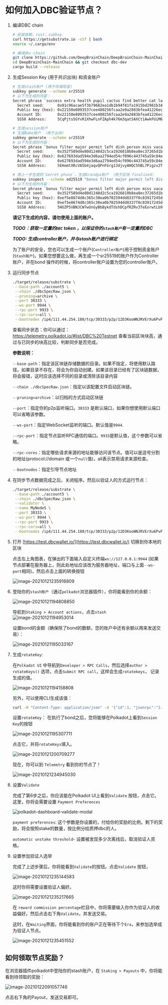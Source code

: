 # 如何加入DBC验证节点？

1. 编译DBC chain

   ```bash
   # 安装依赖，rust，subkey
   curl https://getsubstrate.io -sSf | bash
   source ~/.cargo/env
   
   # 编译dbc-chain
   git clone https://github.com/DeepBrainChain/DeepBrainChain-MainChain.git
   cd DeepBrainChain-MainChain && git checkout dbc-dev
   cargo build --release
   ```

2. 生成Session Key (用于共识出块) 和资金账户

   ```bash
   # 生成stash账户 (用于存储现金)
   subkey generate --scheme sr25519
   # 以下为生成的内容：
   Secret phrase `success extra health pupil cactus find better cat layer boss renew room` is account:
     Secret seed:      0x91c96acae5f3b79682ea1db1b94f81fa1915bd2981b345b9a90f8b64786d8ffe
     Public key (hex): 0x22150e8093537cee480256fcaa2e9a2883bfea41226ecbfd168c980f42f69135
     Account ID:       0x22150e8093537cee480256fcaa2e9a2883bfea41226ecbfd168c980f42f69135
     SS58 Address:     5CqPjts5GYvR1XhwFLnFZAph4k76m3qatSAXCt1AwkFUiM6B
   
   # 生成session账户
   # 生成Babe账户 （用于出块）
   subkey generate --scheme sr25519
   # 以下为生成的内容：
   Secret phrase `bonus filter major permit left dish person miss vacant wear agree venture` is account:
     Secret seed:      0x352f589d4e80d1240d2c5ca1926810b8ea8ec37265d1be6780c3c7cdf08826a7
     Public key (hex): 0x627693dad594e3d6aa2794ed54cf096c443745a59c84ed68a96a9c9e0e043016
     Account ID:       0x627693dad594e3d6aa2794ed54cf096c443745a59c84ed68a96a9c9e0e043016
     SS58 Address:     5EHomtXRcVA5b4jaqvQPnFGrg13djvyAHQC5hBL7Pigzv2TN
   
   # 用上一步生成的`Secret phase`，生成Grandpa账户 （用于区块 finalized）
   subkey inspect --scheme ed25519 "bonus filter major permit left dish person miss vacant wear agree venture"
   # 以下为生成的内容：
   Secret phrase `bonus filter major permit left dish person miss vacant wear agree venture` is account:
     Secret seed:      0x352f589d4e80d1240d2c5ca1926810b8ea8ec37265d1be6780c3c7cdf08826a7
     Public key (hex): 0xef5e8674d8c365c30ea0b702594dd8337f0c83917245d966bfc36b13e88285e4
     Account ID:       0xef5e8674d8c365c30ea0b702594dd8337f0c83917245d966bfc36b13e88285e4
     SS58 Address:     5HUZP5VBNJCW7wUnGyBbBykdTdshDCpfRZRv3TeEorwtLb9r
   
   ```

   **请记下生成的内容，请勿使用上面的账户。**

   ***TODO：获取一定量的`DBC` token ，以保证你的`stash账户`有一定量的DBC***

   ***TODO: 生成controller账户，并与stash账户进行绑定***

   为了账户的安全，您也可以生成一个账户(`Controller账户`)用于控制资金账户(`Stash账户`)。如果您想要这么做，再生成一个sr25519的账户作为Controller账户，并在bond 操作的时候，将controller账户设置为您的controller账户。

3. 运行同步节点

   ```bash
   ./target/release/substrate \
   	--base-path ./account5 \
   	--chain ./dbcSpecRaw.json \
   	--pruning=archive \
   	--port 30333 \
   	--ws-port 9944 \
   	--rpc-port 9933 \
   	--rpc-cors=all \
   	--bootnodes /ip4/111.44.254.180/tcp/30333/p2p/12D3KooWNJRVErXu6PvFcfCCQZFBAp6oU7BPEz5vWQZrLoift6TG
   ```

   查看同步状态：你可以通过：https://telemetry.polkadot.io/#list/DBC%20Testnet 查看当前区块块高，通过与已同步的块高比较，判断同步是否完成。

   **参数说明：**

   `--base-path`：指定该区块链存储数据的目录。如果不指定，将使用默认路径。如果目录不存在，将会为你自动创建。如果该目录已经有了区块链数据，将会报错，这时应该选择不同的目录或清除该目录内容

   `--chain ./dbcSpecRaw.json`：指定以该配置文件启动区块链。

   `--pruning=archive`：以归档的方式启动区块链

   `--port`：指定你的p2p监听端口。`30333` 是默认端口，如果你想使用默认端口可以省略该参数。

   `--ws-port`：指定WebSocket监听的端口。默认值是`9944`.

   `--rpc-port`：指定节点监听RPC通信的端口。`9933`是默认值，这个参数可以省略。

   `--rpc-cores`：指定哪些请求来源的地址能够访问该节点。值可以是逗号分割的地址(protocol://domain 或一个`null`值)，all表示禁用请求来源检查。

   `--bootnodes`：指定引导节点地址

1. 在同步节点数据完成之后，关闭程序。然后以验证人的方式运行节点：

   ```bash
   ./target/release/substrate \
   	--base-path ./account5 \
   	--chain ./dbcSpecRaw.json \
   	--validator \
   	--name MyNode5 \
   	--port 30333 \
   	--ws-port 9944 \
   	--rpc-port 9933 \
   	--rpc-cors=all \
   	--bootnodes /ip4/111.44.254.180/tcp/30333/p2p/12D3KooWNJRVErXu6PvFcfCCQZFBAp6oU7BPEz5vWQZrLoift6TG
   ```

2. 打开 [https://test.dbcwallet.io/](https://test.dbcwallet.io/) 切换到你本地的区块

   点击左上角图表，在弹出的下面输入自定义终端`ws://127.0.0.1:9944`  (如果节点部署在服务器上，则此处地址应该改为服务器地址，端口与上面`--ws-port`相同)，然后点击上面的转换按钮

   ![image-20210121235916809](join_dbc_testnet.assets/image-20210121235916809.png)

3. 登陆你的`stash账户`（通过`polkadot`浏览器插件），你将能看到你的余额：

   ![image-20210121194808850](join_dbc_testnet.assets/image-20210121194808850.png)

   

   导航到`Staking > Account actions`，点击`stash`![image-20210121194953014](join_dbc_testnet.assets/image-20210121194953014.png)

   设置bond的金额（确保除了bond的数额，您的账户中还有余额以用来发送交易）：

   ![image-20210121195033167](join_dbc_testnet.assets/image-20210121195033167.png)


7. 生成`rotateKey`: 

   在`Polkadot UI` 中导航到`Developer > RPC Calls`，然后选择`author > rotateKeys()` 选项，点击`Submit RPC call`，这样会生成`rotatekeys`， 记录生成的值。

   ![image-20210121194158808](join_dbc_testnet.assets/image-20210121194158808.png)

   另外，可以使用CLI生成该值：

   ```bash
   curl -H "Content-Type: application/json" -d '{"id":1, "jsonrpc":"2.0", "method": "author_rotateKeys", "params":[]}' http://localhost:9933
   ```

   设置`rotateKey`： 在执行了bond之后，您将能够在Polkadot上看到`Session Key`的按钮

   ![image-20210121195307711](join_dbc_testnet.assets/image-20210121195307711.png)

   点击它，并将`rotateKeys`填入。

   ![image-20210121200709277](join_dbc_testnet.assets/image-20210121200709277.png)

   现在，你可以到 `Telemetry` 看到你的节点了！

   ![image-20210121234945030](join_dbc_testnet.assets/image-20210121234945030.png)

8. 设置`Validate`

   完成了第6步之后，你应该能在Polkadot UI上看到`Validate` 按钮，点击它。这里，你将会需要设置 `Payment Preferences`

   ![polkadot-dashboard-validate-modal](join_dbc_testnet.assets/polkadot-dashboard-validate-modal.jpeg)

   `payment preferences`: 这个参数是你设置的，付给你的奖励的比例。剩下的奖励，将会按照stake的数量，按比例分给质押dbc的人。

   `automatic unstake threshold`- 设置被发现多少次离线后，取消验证人资格。

9. 设置参加验证人选举

   完成了上述步骤后，你将能看到`Validate`的按钮。点击`Validate` 按钮，
   
   ![image-20210121235144583](join_dbc_testnet.assets/image-20210121235144583.png)
   
   这时你将需要设置验证人偏好。
   
   ![image-20210121235217665](join_dbc_testnet.assets/image-20210121235217665.png)
   
   在 `reward commission percentage`栏目中，你将需要输入你作为验证人的收益偏好。然后点击右下角`Validate`，并发送交易。
   
   这时，在`Waiting`界面，你将能看到你的账户正在等待下个`Era`，来参加选举成为验证人节点。
   
   ![image-20210121235451552](join_dbc_testnet.assets/image-20210121235451552.png)
   
   

## 如何领取节点奖励？

在浏览器插件polkadot中登陆你的stash账户，在 `Staking > Payouts` 中，你将能看到待领取的奖励：

![image-20210122091057746](join_dbc_testnet.assets/image-20210122091057746.png)

点击右下角的Payout，发送交易即可。





